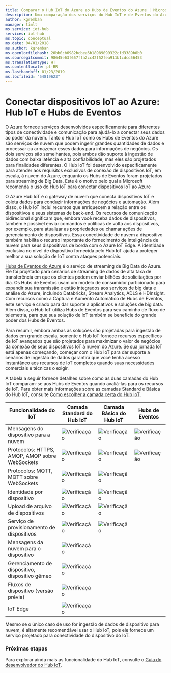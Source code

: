 ```yaml
---
title: Comparar o Hub IoT do Azure ao Hubs de Eventos do Azure | Microsoft Docs
description: Uma comparação dos serviços do Hub IoT e de Eventos do Azure destacando diferenças funcionais e casos de uso. A comparação inclui protocolos com suporte, gerenciamento de dispositivos, monitoramento e uploads de arquivos.
author: kgremban
manager: timlt
ms.service: iot-hub
services: iot-hub
ms.topic: conceptual
ms.date: 04/01/2018
ms.author: kgremban
ms.openlocfilehash: 20bb0cb6982bcbea6b18989099322cfd3389b0b0
ms.sourcegitcommit: 98645e63f657ffa2cc42f52fea911b1cdcd56453
ms.translationtype: HT
ms.contentlocale: pt-BR
ms.lasthandoff: 01/23/2019
ms.locfileid: "54819623"
---
```

# <a name="connecting-iot-devices-to-azure-iot-hub-and-event-hubs"></a>Conectar dispositivos IoT ao Azure: Hub IoT e Hubs de Eventos

O Azure fornece serviços desenvolvidos especificamente para diferentes tipos de conectividade e comunicação para ajudá-lo a conectar seus dados ao poder da nuvem. Tanto o Hub IoT como os Hubs de Eventos do Azure são serviços de nuvem que podem ingerir grandes quantidades de dados e processar ou armazenar esses dados para informações de negócios. Os dois serviços são semelhantes, pois ambos dão suporte à ingestão de dados com baixa latência e alta confiabilidade, mas eles são projetados para finalidades diferentes. O Hub IoT foi desenvolvido especificamente para atender aos requisitos exclusivos de conexão de dispositivos IoT, em escala, à nuvem do Azure, enquanto os Hubs de Eventos foram projetados para streaming de Big Data. Este é o motivo pelo qual a Microsoft recomenda o uso do Hub IoT para conectar dispositivos IoT ao Azure

O Azure Hub IoT é o gateway de nuvem que conecta dispositivos IoT e coleta dados para conduzir informações de negócios e automação. Além disso, o Hub IoT inclui recursos que enriquecem a relação entre os dispositivos e seus sistemas de back-end. Os recursos de comunicação bidirecional significam que, embora você receba dados de dispositivos, também é possível enviar comandos e políticas de volta aos dispositivos, por exemplo, para atualizar as propriedades ou chamar ações de gerenciamento de dispositivos.  Essa conectividade de nuvem a dispositivo também habilita o recurso importante do fornecimento de inteligência de nuvem para seus dispositivos de borda com o Azure IoT Edge. A identidade exclusiva no nível de dispositivo fornecida pelo Hub IoT ajuda a proteger melhor a sua solução de IoT contra ataques potenciais. 

[Hubs de Eventos do Azure](../event-hubs/event-hubs-what-is-event-hubs.md) é o serviço de streaming de Big Data do Azure. Ele foi projetado para cenários de streaming de dados de alta taxa de transferência em que os clientes podem enviar bilhões de solicitações por dia. Os Hubs de Eventos usam um modelo de consumidor particionado para expandir sua transmissão e estão integrados aos serviços de big data e análise do Azure, incluindo Databricks, Stream Analytics, ADLS e HDInsight. Com recursos como a Captura e Aumento Automático de Hubs de Eventos, este serviço é criado para dar suporte a aplicativos e soluções de big data. Além disso, o Hub IoT utiliza Hubs de Eventos para seu caminho de fluxo de telemetria, para que sua solução de IoT também se beneficie do grande poder dos Hubs de Eventos.

Para resumir, embora ambas as soluções são projetadas para ingestão de dados em grande escala, somente o Hub IoT fornece recursos específicos de IoT avançados que são projetados para maximizar o valor de negócios da conexão de seus dispositivos IoT à nuvem do Azure.  Se sua jornada IoT está apenas começando, começar com o Hub IoT para dar suporte a cenários de ingestão de dados garantirá que você tenha acesso instantâneo aos recursos de IoT completos quando suas necessidades comerciais e técnicas o exigir.

A tabela a seguir fornece detalhes sobre como as duas camadas do Hub IoT comparam-se aos Hubs de Eventos quando avaliá-las para os recursos de IoT. Para obter mais informações sobre as camadas Standard e Básica do Hub IoT, consulte [Como escolher a camada certa do Hub IoT](iot-hub-scaling.md).

| Funcionalidade do IoT | Camada Standard do Hub IoT | Camada Básica do Hub IoT | Hubs de Eventos |
| --- | --- | --- | --- |
| Mensagens do dispositivo para a nuvem | ![Verificação][checkmark] | ![Verificação][checkmark] | ![Verificação][checkmark] |
| Protocolos: HTTPS, AMQP, AMQP sobre WebSockets | ![Verificação][checkmark] | ![Verificação][checkmark] | ![Verificação][checkmark] |
| Protocolos: MQTT, MQTT sobre WebSockets | ![Verificação][checkmark] | ![Verificação][checkmark] |  |
| Identidade por dispositivo | ![Verificação][checkmark] | ![Verificação][checkmark] |  |
| Upload de arquivo de dispositivos | ![Verificação][checkmark] | ![Verificação][checkmark] |  |
| Serviço de provisionamento de dispositivos | ![Verificação][checkmark] | ![Verificação][checkmark] |  |
| Mensagens da nuvem para o dispositivo | ![Verificação][checkmark] |  |  |
| Gerenciamento de dispositivo, dispositivo gêmeo | ![Verificação][checkmark] |  |  |
| Fluxos de dispositivo (versão prévia) | ![Verificação][checkmark] |  |  |
| IoT Edge | ![Verificação][checkmark] |  |  |

Mesmo se o único caso de uso for ingestão de dados de dispositivo para nuvem, é altamente recomendável usar o Hub IoT, pois ele fornece um serviço projetado para conectividade do dispositivo do IoT. 

### <a name="next-steps"></a>Próximas etapas

Para explorar ainda mais as funcionalidade do Hub IoT, consulte o [Guia do desenvolvedor do Hub IoT](iot-hub-devguide.md).

<!-- This one reference link is used over and over. --robinsh -->
[checkmark]: ./media/iot-hub-compare-event-hubs/ic195031.png
